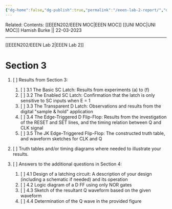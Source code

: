 ```yaml
---
{"dg-home":false,"dg-publish":true,"permalink":"/eeen-lab-2-report/","dgPassFrontmatter":true}
---
```


Related: 
Contents: [[EEEN202/EEEN MOC\|EEEN MOC]]
[[UNI MOC\|UNI MOC]]
Hamish Burke || 22-03-2023
***

[[EEEN202/EEEN Lab 2\|EEEN Lab 2]]

# Section 3

1.  [ ] Results from Section 3: 
	1.  [ ] 3.1 The Basic SC Latch: Results from experiments (a) to (f) 
	2.  [ ] 3.2 The Enabled SC Latch: Confirmation that the latch is only sensitive to SC inputs when E = 1 
	3. [ ] 3.3 The Transparent D Latch: Observations and results from the digital "sample & hold" application 
	4. [ ] 3.4 The Edge-Triggered D Flip-Flop: Results from the investigation of the RESET and SET lines, and the timing relation between Q and CLK signal 
	5. [ ] 3.5 The JK Edge-Triggered Flip-Flop: The constructed truth table, and waveform sketches for CLK and Q
    
2.  [ ] Truth tables and/or timing diagrams where needed to illustrate your results.
    
3.  [ ] Answers to the additional questions in Section 4: 
	1. [ ] 4.1 Design of a latching circuit: A description of your design (including a schematic if needed) and its operation 
	2. [ ] 4.2 Logic diagram of a D FF using only NOR gates 
	3. [ ] 4.3 Sketch of the resultant Q waveform based on the given waveform 
	4. [ ] 4.4 Determination of the Q wave in the provided figure
    

